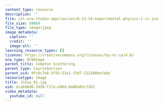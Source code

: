 ```yaml
---
content_type: resource
description: ''
file: /ol-ocw-studio-app/courses/8-13-14-experimental-physics-i-ii-junior-lab-fall-2016-spring-2017/dcabd6d62d30f17ae96d8a00a02c72b2_JLExp_01.jpg
file_size: 69669
file_type: image/jpeg
image_metadata:
  caption: ''
  credit: ''
  image-alt: ''
learning_resource_types: []
license: https://creativecommons.org/licenses/by-nc-sa/4.0/
ocw_type: OCWImage
parent_title: Compton Scattering
parent_type: CourseSection
parent_uid: 9fc6c7e8-5f55-51e1-f3d7-2213d8befe8e
resourcetype: Image
title: JLExp_01.jpg
uid: dcabd6d6-2d30-f17a-e96d-8a00a02c72b2
video_metadata:
  youtube_id: null
---
```

